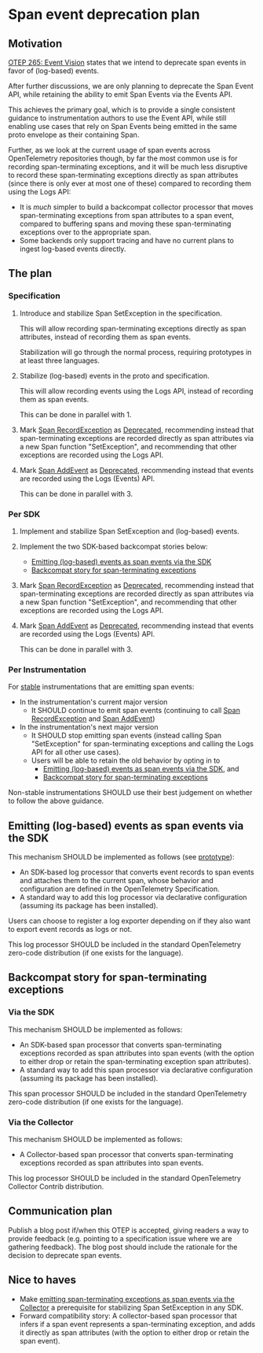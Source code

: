 # Span event deprecation plan

## Motivation

[OTEP 265: Event Vision](0265-event-vision.md) states that we intend to
deprecate span events in favor of (log-based) events.

After further discussions, we are only planning to deprecate the Span Event
API, while retaining the ability to emit Span Events via the Events API.

This achieves the primary goal, which is to provide a single consistent
guidance to instrumentation authors to use the Event API, while still
enabling use cases that rely on Span Events being emitted in the same proto
envelope as their containing Span.

Further, as we look at the current usage of span events across OpenTelemetry
repositories though, by far the most common
use is for recording span-terminating exceptions, and it will be much less
disruptive to record these span-terminating exceptions directly as span
attributes (since there is only ever at most one of these) compared to
recording them using the Logs API:

- It is _much_ simpler to build a backcompat collector processor that moves
  span-terminating exceptions from span attributes to a span event,
  compared to buffering spans and moving these span-terminating exceptions
  over to the appropriate span.
- Some backends only support tracing and have no current plans to ingest
  log-based events directly.

## The plan

### Specification

1. Introduce and stabilize Span SetException in the specification.

   This will allow recording span-terminating exceptions directly as span
   attributes, instead of recording them as span events.

   Stabilization will go through the normal process, requiring prototypes
   in at least three languages.

2. Stabilize (log-based) events in the proto and specification.

   This will allow recording events using the Logs API, instead of recording
   them as span events.

   This can be done in parallel with 1.

3. Mark [Span RecordException](../specification/trace/api.md#record-exception)
   as [Deprecated](../specification/document-status.md#lifecycle-status),
   recommending instead that span-terminating exceptions are recorded directly
   as span attributes via a new Span function "SetException", and recommending
   that other exceptions are recorded using the Logs API.

4. Mark [Span AddEvent](../specification/trace/api.md#add-events)
   as [Deprecated](../specification/document-status.md#lifecycle-status),
   recommending instead that events are recorded using the Logs (Events) API.

   This can be done in parallel with 3.

### Per SDK

1. Implement and stabilize Span SetException and (log-based) events.

2. Implement the two SDK-based backcompat stories below:

   - [Emitting (log-based) events as span events via the SDK](#emitting-log-based-events-as-span-events-via-the-sdk)
   - [Backcompat story for span-terminating exceptions](#via-the-sdk)

3. Mark
   [Span RecordException](../specification/trace/api.md#record-exception)
   as [Deprecated](../specification/document-status.md#lifecycle-status),
   recommending instead that span-terminating exceptions are recorded directly
   as span attributes via a new Span function "SetException", and recommending
   that other exceptions are recorded using the Logs API.

4. Mark [Span AddEvent](../specification/trace/api.md#add-events)
   as [Deprecated](../specification/document-status.md#lifecycle-status),
   recommending instead that events are recorded using the Logs (Events) API.

   This can be done in parallel with 3.

### Per Instrumentation

For [stable](../specification/versioning-and-stability.md#stable)
instrumentations that are emitting span events:

- In the instrumentation's current major version
  - It SHOULD continue to emit span events
    (continuing to call
    [Span RecordException](../specification/trace/api.md#record-exception)
    and [Span AddEvent](../specification/trace/api.md#add-events))
- In the instrumentation's next major version
  - It SHOULD stop emitting span events
    (instead calling Span "SetException" for span-terminating exceptions
    and calling the Logs API for all other use cases).
  - Users will be able to retain the old behavior by opting in to
    - [Emitting (log-based) events as span events via the SDK](#emitting-log-based-events-as-span-events-via-the-sdk), and
    - [Backcompat story for span-terminating exceptions](#backcompat-story-for-span-terminating-exceptions)

Non-stable instrumentations SHOULD use their best judgement on whether to follow
the above guidance.

## Emitting (log-based) events as span events via the SDK

This mechanism SHOULD be implemented as follows (see
[prototype](https://github.com/open-telemetry/opentelemetry-java-contrib/blob/80adbe1cf8de647afa32c68f921aef2bbd4dfd71/processors/README.md#event-to-spanevent-bridge)):

- An SDK-based log processor that converts event records to span events
  and attaches them to the current span, whose behavior and configuration
  are defined in the OpenTelemetry Specification.
- A standard way to add this log processor via declarative configuration
  (assuming its package has been installed).

Users can choose to register a log exporter depending on if they also want
to export event records as logs or not.

This log processor SHOULD be included in the standard
OpenTelemetry zero-code distribution (if one exists for the language).

## Backcompat story for span-terminating exceptions

### Via the SDK

This mechanism SHOULD be implemented as follows:

- An SDK-based span processor that converts span-terminating exceptions
  recorded as span attributes into span events
  (with the option to either drop or retain the span-terminating exception
  span attributes).
- A standard way to add this span processor via declarative configuration
  (assuming its package has been installed).

This span processor SHOULD be included in the standard
OpenTelemetry zero-code distribution (if one exists for the language).

### Via the Collector

This mechanism SHOULD be implemented as follows:

- A Collector-based span processor that converts span-terminating exceptions
  recorded as span attributes into span events.

This log processor SHOULD be included in the standard
OpenTelemetry Collector Contrib distribution.

## Communication plan

Publish a blog post if/when this OTEP is accepted, giving readers a way to
provide feedback (e.g. pointing to a specification issue where we are
gathering feedback). The blog post should include the rationale for the
decision to deprecate span events.

## Nice to haves

- Make [emitting span-terminating exceptions as span events via the
  Collector](#via-the-collector)
  a prerequisite for stabilizing Span SetException in any SDK.
- Forward compatibility story: A collector-based span processor that infers
  if a span event represents a span-terminating exception, and adds it
  directly as span attributes
  (with the option to either drop or retain the span event).
